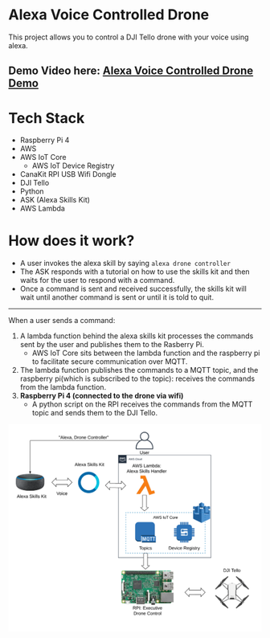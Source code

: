 # Alexa Voice Controlled Drone
This project allows you to control a DJI Tello drone with your voice using alexa. 

Demo Video here: [Alexa Voice Controlled Drone Demo](https://youtu.be/2rsM4CG1Bc)
---
# Tech Stack
- Raspberry Pi 4
- AWS
- AWS IoT Core
	- AWS IoT Device Registry 
- CanaKit RPI USB Wifi Dongle  
- DJI Tello
- Python 
- ASK (Alexa Skills Kit) 
- AWS Lambda


# How does it work?
- A user invokes the alexa skill by saying `alexa drone controller`
- The ASK responds with a tutorial on how to use the skills kit and then waits for the user to respond with a command. 
- Once a command is sent and received successfully, the skills kit will wait until another command is sent or until it is told to quit.  

----------------------------------
When a user sends a command:
1. A lambda function behind the alexa skills kit processes the commands sent by the user and publishes them to the Rasberry Pi.
      * AWS IoT Core sits between the lambda function and the raspberry pi to facilitate secure communication over MQTT.
2. The lambda function publishes the commands to a MQTT topic, and the raspberry pi(which is subscribed to the topic): receives the commands from the lambda function.
3. **Raspberry Pi 4 (connected to the drone via wifi)**
      * A python script on the RPI receives the commands from the MQTT topic and sends them to the DJI Tello.
      
![](images/upload.png)







   


